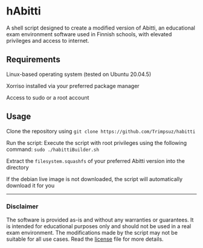 # hAbitti

A shell script designed to create a modified version of Abitti, an educational exam environment software used in Finnish schools, with elevated privileges and access to internet.

## Requirements

Linux-based operating system (tested on Ubuntu 20.04.5)

Xorriso installed via your preferred package manager

Access to sudo or a root account

## Usage

Clone the repository using `git clone https://github.com/Trimpsuz/habitti`

Run the script: Execute the script with root privileges using the following command: `sudo ./habittiBuilder.sh`

Extract the `filesystem.squashfs` of your preferred Abitti version into the directory

If the debian live image is not downloaded, the script will automatically download it for you

---

### Disclaimer

The software is provided as-is and without any warranties or guarantees. It is intended for educational purposes only and should not be used in a real exam environment. The modifications made by the script may not be suitable for all use cases. Read the [license](LICENSE) file for more details.
